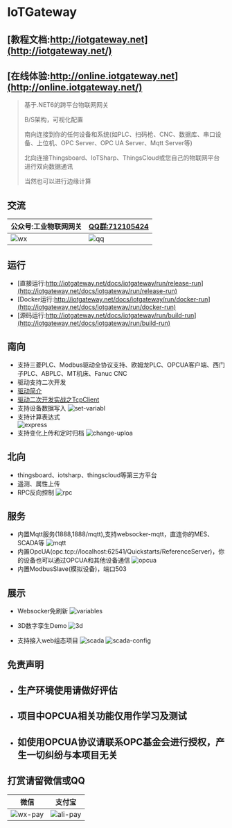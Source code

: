 # IoTGateway

## [教程文档:http://iotgateway.net](http://iotgateway.net/)
## [在线体验:http://online.iotgateway.net](http://online.iotgateway.net/)


> 基于.NET6的跨平台物联网网关
> 
> B/S架构，可视化配置
> 
> 南向连接到你的任何设备和系统(如PLC、扫码枪、CNC、数据库、串口设备、上位机、OPC Server、OPC UA Server、Mqtt Server等)
> 
> 北向连接Thingsboard、IoTSharp、ThingsCloud或您自己的物联网平台进行双向数据通讯
> 
> 当然也可以进行边缘计算
>
## 交流

| 公众号:工业物联网网关 |    [QQ群:712105424](https://qm.qq.com/cgi-bin/qm/qr?k=e3Y8biyVdhDxx3LPbjvNY3TSNOEAmjp7&jump_from=webapi)  |
| ------ | ---- |
| ![wx](./images/wx.jpg) | ![qq](./images/qq.png) |

## 运行
- [直接运行:http://iotgateway.net/docs/iotgateway/run/release-run](http://iotgateway.net/docs/iotgateway/run/release-run)
- [Docker运行:http://iotgateway.net/docs/iotgateway/run/docker-run](http://iotgateway.net/docs/iotgateway/run/docker-run)
- [源码运行:http://iotgateway.net/docs/iotgateway/run/build-run](http://iotgateway.net/docs/iotgateway/run/build-run)

## 南向
- 支持三菱PLC、Modbus驱动全协议支持、欧姆龙PLC、OPCUA客户端、西门子PLC、ABPLC、MT机床、Fanuc CNC
- 驱动支持二次开发
- [驱动简介](http://iotgateway.net/docs/iotgateway/driver/drvier)
- [驱动二次开发实战之TcpClient](http://iotgateway.net/docs/iotgateway/driver/tcpclient)
- 支持设备数据写入
  ![set-variabl](./images/set-variable.png)  
- 支持计算表达式  
  ![express](./images/express.png)
- 支持变化上传和定时归档
  ![change-uploa](./images/change-upload.png)
  

## 北向
- thingsboard、iotsharp、thingscloud等第三方平台
- 遥测、属性上传
- RPC反向控制
  ![rpc](./images/rpc.gif)

## 服务
- 内置Mqtt服务(1888,1888/mqtt),支持websocker-mqtt，直连你的MES、SCADA等
  ![mqtt](./images/mqtt.png)
- 内置OpcUA(opc.tcp://localhost:62541/Quickstarts/ReferenceServer)，你的设备也可以通过OPCUA和其他设备通信
  ![opcua](./images/opcua.png)
- 内置ModbusSlave(模拟设备)，端口503

## 展示
- Websocker免刷新
![variables](./images/variables.gif)

- 3D数字孪生Demo
![3d](./images/3d.gif)
  
- 支持接入web组态项目
![scada](./images/scada.gif)
![scada-config](./images/scada-config.png)

## 免责声明
- ## 生产环境使用请做好评估
- ## 项目中OPCUA相关功能仅用作学习及测试
- ## 如使用OPCUA协议请联系OPC基金会进行授权，产生一切纠纷与本项目无关

## 打赏请留微信或QQ
|  微信 | 支付宝 |
| ----- | ---- |
| ![wx-pay](./images/wx-pay.jpg) | ![ali-pay](./images/ali-pay.png) |
